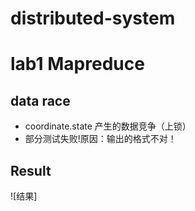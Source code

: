 # distributed-system

# lab1 Mapreduce
## data race
- coordinate.state 产生的数据竞争（上锁）
- 部分测试失败!原因：输出的格式不对！
## Result
![结果]
